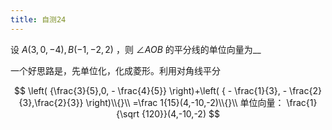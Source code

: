 ```yaml
---
title: 自测24
---
```


设 $A(3,0,-4),B(-1,-2,2)$ ，则 $\angle AOB$ 的平分线的单位向量为__

一个好思路是，先单位化，化成菱形。利用对角线平分

$$
\left( {\frac{3}{5},0, - \frac{4}{5}} \right)+\left( { - \frac{1}{3}, - \frac{2}{3},\frac{2}{3}} \right)\\{}\\
=\frac 1{15}(4,-10,-2)\\{}\\
单位向量： \frac{1}{\sqrt {120}}(4,-10,-2)
$$